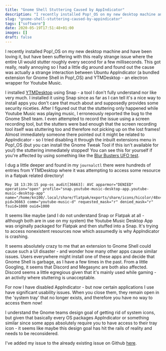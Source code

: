 ```yaml
---
title: "Gnome Shell Stuttering Caused by AppIndicator"
description: "I recently installed Pop!_OS on my new desktop machine and have been loving it, but have been suffering with this really strange issue where the entire UI would stutter roughly every second for a few milliseconds. This got really, really annoying so I had a little dig around and found out the cause was actually a strange interaction between Ubuntu AppIndicator (a bundled extension for Gnome Shell in Pop!_OS) and YTMDesktop - an electron wrapper for Youtube Music."
slug: "gnome-shell-stuttering-caused-by-appindicator"
tags: ["software"]
date: 2020-05-19T17:51:48+01:00
images: []
draft: false
---
```


I recently installed Pop!_OS on my new desktop machine and have been loving it, but have been suffering with this really strange issue where the entire UI would stutter roughly every second for a few milliseconds. This got really, really annoying so I had a little dig around and found out the cause was actually a strange interaction between Ubuntu AppIndicator (a bundled extension for Gnome Shell in Pop!_OS) and YTMDesktop - an electron wrapper for Youtube Music.

I installed [YTMDesktop](https://ytmdesktop.app/) using Snap - a tool I don't fully understand nor like very much. I installed it using Snap since as far as I can tell it's a nice way to install apps you don't care that much about and supposedly provides some security niceties. After I figured out that the stuttering only happened while Youtube Music was playing music, I erroneously reported the bug to the Gnome Shell team. I even attempted to record the issue using a screen recording tool, but the stutters were bad enough that the screen recording tool itself was stuttering too and therefore not picking up on the lost frames! Almost immediately someone there pointed out it might be related to AppIndicator - so I tried disabling it through the inbuilt extensions menu in Pop!_OS (but you can install the Gnome Tweak Tool if this isn't available for you!) the stuttering immediately stopped! You can see this for yourself if you're affected by using something like the [Blur Busters UFO test](https://www.testufo.com/framerates#count=1&background=stars&pps=960).

I dug a little deeper and found in my `journalctl` there were hundreds of entries from YTMDesktop where it was attempting to access some resource in a flatpak related directory!

```
May 18 13:39:15 pop-os audit[36663]: AVC apparmor="DENIED" operation="open" profile="snap.youtube-music-desktop-app.youtube-music-desktop-app" name="/home/kn100/.local/share/flatpak/exports/share/icons/hicolor/48x48/apps/" pid=36663 comm="youtube-music-d" requested_mask="r" denied_mask="r" fsuid=1000 ouid=1000
```

It seems like maybe (and I do not understand Snap or Flatpak at all - although both are in use on my system) the Youtube Music Desktop App was originally packaged for Flatpak and then stuffed into a Snap. It's trying to access nonexistent resources now which assumedly is why AppIndicator is crashing.

It seems absolutely crazy to me that an extension to Gnome Shell could cause such a UI disaster - and wonder how many other apps cause similar issues. Users everywhere might install one of these apps and decide that Gnome Shell is garbage, as I have a few times in the past. From a little Googling, it seems that Discord and Megasync are both also affected. Discord seems a little egregious given that it's mainly used while gaming - an activity where stuttering is unacceptable.

For now I have disabled AppIndicator - but now certain applications I use have significant usability issues. When you close them, they remain open in the 'system tray' that no longer exists, and therefore you have no way to access them now!

I understand the Gnome teams design goal of getting rid of system icons, but given that basically every OS packages AppIndicator or something similar since some apps absolutely require you to have access to their tray icon - it seems like maybe this design goal has hit the rails of reality and needs to be reconsidered.

I've added my issue to the already existing issue on Github [here](https://github.com/ubuntu/gnome-shell-extension-appindicator/issues/226).
